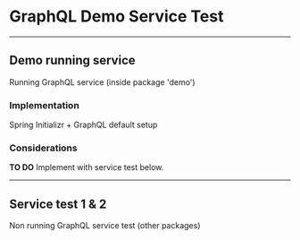 # GraphQL Demo Service Test

** **

## Demo running service

Running GraphQL service (inside package 'demo')

### Implementation

Spring Initializr + GraphQL default setup

### Considerations

**TO DO** Implement with service test below.

** **

## Service test 1 & 2

Non running GraphQL service test (other packages)


